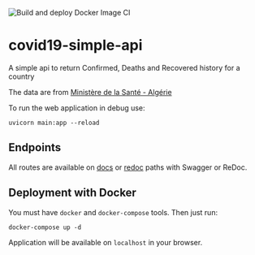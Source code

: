 ![Build and deploy Docker Image CI](https://github.com/dz-experts/stats-api/workflows/Build%20and%20deploy%20Docker%20Image%20CI/badge.svg)

# covid19-simple-api
A simple api to return Confirmed, Deaths and Recovered history for a country

The data are from [Ministère de la Santé - Algérie](http://http://covid19.sante.gov.dz)

To run the web application in debug use:
```
uvicorn main:app --reload
```


## Endpoints

All routes are available on [docs](https://stats-api.covid19dz.com/docs) or [redoc](https://stats-api.covid19dz.com/redoc) paths with Swagger or ReDoc.


## Deployment with Docker

You must have ``docker`` and ``docker-compose`` tools.
Then just run:

```
docker-compose up -d 
```

Application will be available on ``localhost`` in your browser.
